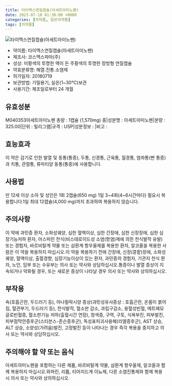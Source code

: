 ```yaml
---
title: 타이맥스연질캡슐(아세트아미노펜)
date: 2023-07-10 01:38:00 +0800
categories: [의약품, 일반의약품]
tags: [의약품]
---
```

![타이맥스연질캡슐(아세트아미노펜)](https://nedrug.mfds.go.kr/pbp/cmn/itemImageDownload/1MzSGdZk4B2)

- 약이름: 타이맥스연질캡슐(아세트아미노펜)
- 제조사: 코스맥스파마(주)
- 성상: 미황색의 투명한 액이 든 주황색의 투명한 장방형 연질캡슐
- 약효분류명: 해열.진통.소염제
- 허가일자: 20180719
- 보관방법: 기밀용기, 실온(1~30℃)보관
- 사용기간: 제조일로부터 24 개월
## 유효성분
M040353아세트아미노펜
총량 : 1캡슐 (1,570mg) 중|성분명 : 아세트아미노펜|분량 : 325.00|단위 : 밀리그램|규격 : USP|성분정보 : |비고 :
## 효능효과
이 약은 감기로 인한 발열 및 동통(통증), 두통, 신경통, 근육통, 월경통, 염좌통(삔 통증)과 치통, 관절통, 류마티양 동통(통증)에 사용합니다.
## 사용법
만 12세 이상 소아 및 성인은 1회 2캡슐(650 mg) 1일 3~4회(4~6시간마다) 필요시 복용합니다.1일 최대 12캡슐(4,000 mg)까지 초과하여 복용하지 않습니다.
## 주의사항
이 약에 과민증 환자, 소화성궤양, 심한 혈액이상, 심한 간장애, 심한 신장장애, 심한 심장기능저하 환자, 아스피린 천식(비스테로이드성 소염(항염)제에 의한 천식발작 유발) 또는 경험자, 바르비탈계 약물 또는 삼환계 항우울제를 복용한 환자, 알코올을 복용한 사람은 이 약을 복용하지 마십시오.이 약을 복용하기 전에 간장애, 신장(콩팥)장애, 소화성궤양, 혈액이상, 출혈경향, 심장기능이상이 있는 환자, 과민증의 경험자, 기관지 천식 환자, 노인, 임부 또는 수유부는 의사 또는 약사와 상담하십시오.통증이나 발열 증상이 지속되거나 악화될 경우, 또는 새로운 증상이 나타날 경우 의사 또는 약사와 상의하십시오.
## 부작용
쇽(호흡곤란, 두드러기 등), 아나필락시양 증상(과민성유사증상 : 호흡곤란, 온몸이 붉어짐, 혈관부기, 두드러기 등), 천식발작, 혈소판 감소, 과립구감소, 용혈성빈혈, 메트헤모글로빈혈증, 혈소판기능 저하(출혈시간 연장), 청색증, 구역, 구토, 식욕부진, 피부발진, 피부점막안증후군(스티븐스-존슨증후군), 독성표피괴사용해(리엘증후군), AST 상승, ALT 상승, 소양성(가려움)발진, 고정발진 등이 나타나는 경우 즉각 복용을 중지하고 의사 또는 약사와 상담하십시오.
## 주의해야 할 약 또는 음식
아세트아미노펜을 포함하는 다른 제품, 바르비탈계 약물, 삼환계 항우울제, 알코올과 함께 복용하지 마십시오.와파린, 리튬, 티아지드계 이뇨제, 다른 소염진통제와 함께 복용 시 의사 또는 약사와 상의하십시오.

